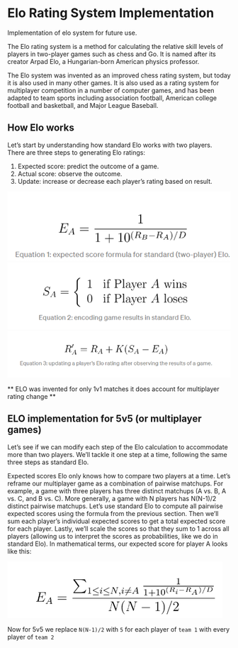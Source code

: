 # Elo Rating System Implementation

Implementation of elo system for future use.

The Elo rating system is a method for calculating the relative skill levels of players in two-player games such as chess and Go. It is named after its creator Arpad Elo, a Hungarian-born American physics professor.

The Elo system was invented as an improved chess rating system, but today it is also used in many other games. It is also used as a rating system for multiplayer competition in a number of computer games, and has been adapted to team sports including association football, American college football and basketball, and Major League Baseball.


## How Elo works

Let’s start by understanding how standard Elo works with two players. There are three steps to generating Elo ratings:

1. Expected score: predict the outcome of a game.
2. Actual score: observe the outcome.
3. Update: increase or decrease each player’s rating based on result.

![](./img/1.png)
![](./img/4.png)
![](./img/2.png)

** ELO was invented for only 1v1 matches it does account for multiplayer rating change **

## ELO implementation for 5v5 (or multiplayer games)

Let’s see if we can modify each step of the Elo calculation to accommodate more than two players. We’ll tackle it one step at a time, following the same three steps as standard Elo.

Expected scores
Elo only knows how to compare two players at a time. Let’s reframe our multiplayer game as a combination of pairwise matchups. For example, a game with three players has three distinct matchups (A vs. B, A vs. C, and B vs. C). More generally, a game with N players has N(N-1)/2 distinct pairwise matchups.
Let’s use standard Elo to compute all pairwise expected scores using the formula from the previous section. Then we’ll sum each player’s individual expected scores to get a total expected score for each player. Lastly, we’ll scale the scores so that they sum to 1 across all players (allowing us to interpret the scores as probabilities, like we do in standard Elo). In mathematical terms, our expected score for player A looks like this:

![](./img/3.png)

Now for 5v5 we replace `N(N-1)/2` with `5` for each player of `team 1` with every player of `team 2`